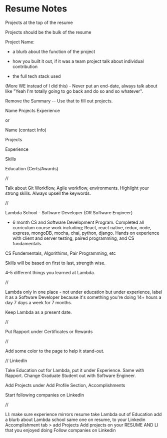 # Resume Notes

Projects at the top of the resume

Projects should be the bulk of the resume

Project Name:

- a blurb about the function of the project

- how you built it out, if it was a team project talk about individual contribution

- the full tech stack used

(More WE instead of I did this) - Never put an end-date, always talk about like "Yeah I'm totally going to go back and do so and so whatever".

Remove the Summary -- Use that to fill out projects.

Name
Projects
Experience

or

Name (contact Info)

Projects

Experience

Skills

Education (Certs/Awards)

//

Talk about Git Workflow, Agile workflow, environments. Highlight your strong skills. Always upsell the keywords.

//

Lambda School - Software Developer (OR Software Engineer)

- 6 month CS and Software Development Program. Completed all curriculum course work including; React, react native, redux, node, express, mongoDB, mocha, chai, python, django. Hands on experience with client and server testing, paired programming, and CS fundamentals.

CS Fundementals, Algorithims, Pair Programming, etc

Skills will be based on first to last, strength wise.

4-5 different things you learned at Lambda.

//

Lambda only in one place - not under education but under experience, label it as a Software Developer because it's something you're doing 14+ hours a day 7 days a week for 7 months.

Keep Lambda as a present date.

//

Put Rapport under Certificates or Rewards

//

Add some color to the page to help it stand-out.

// LinkedIn

Take Education out for Lambda, put it under Experience. Same with Rapport. Change Graduate Student out with Software Engineer.

Add Projects under Add Profile Section, Accomplishments

Start following companies on LinkedIn

//

LI:
make sure experience mirrors resume
take Lambda out of Education
add a blurb about Lambda school same one on resume, to your Linkedin
Accomplishment tab > add Projects
Add projects on your RESUME AND LI that you enjoyed doing
Follow companies on Linkedin
